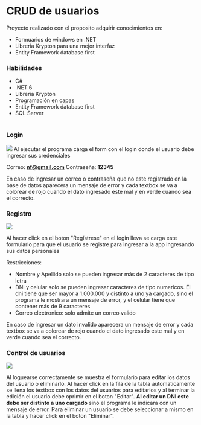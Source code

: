 # CRUD de usuarios
Proyecto realizado con el proposito adquirir conocimientos en:
- Formuarios de windows en .NET 
- Libreria Krypton para una mejor interfaz
- Entity Framework database first 

### Habilidades 
- C#
- .NET 6
- Libreria Krypton
- Programación en capas
- Entity Framework database first 
- SQL Server

# 

### Login

![](https://github.com/Nicolas-Fediuk/CRUD-Usuarios-EF-DatabaseFirst/blob/master/ImgReadme/login.png?raw=true)
Al ejecutar el programa cárga el form con el login donde el usuario debe ingresar sus credenciales 

Correo:  **nf@gmail.com**
Contraseña: **12345**

En caso de ingresar un correo o contraseña que no este registrado en la base de datos aparecera un mensaje de error y cada textbox se va a colorear de rojo cuando el dato ingresado este mal y en verde cuando sea el correcto.

### Registro

![](https://github.com/Nicolas-Fediuk/CRUD-Usuarios-EF-DatabaseFirst/blob/master/ImgReadme/registro.png?raw=true)

Al hacer click en el boton "Regístrese" en el login lleva se carga este formulario para que el usuario se registre para ingresar a la app ingresando sus datos personales

Restricciones:
- Nombre y Apellido solo se pueden ingresar más de 2 caracteres de tipo letra 
- DNI y celular solo se pueden ingresar caracteres de tipo numericos. El dni tiene que ser mayor a 1.000.000 y distinto a uno ya cargado, sino el programa le mostrara un mensaje de error, y el celular tiene que contener más de 9 caracteres
- Correo electronico: solo admite un correo valido 

En caso de ingresar un dato invalido aparecera un mensaje de error y cada textbox se va a colorear de rojo cuando el dato ingresado este mal y en verde cuando sea el correcto.

### Control de usuarios

![](https://github.com/Nicolas-Fediuk/CRUD-Usuarios-EF-DatabaseFirst/blob/master/ImgReadme/control.png?raw=true)

Al loguearse correctamente se muestra el formulario para editar los datos del usuario o eliminarlo.
Al hacer click en la fila de la tabla automaticamente se llena los textbox con los datos del usuarios para editarlos y al terminar la edición el usuario debe oprimir en el boton "Editar". **Al editar un DNI este debe ser distinto a uno cargado** sino el programa le indicara con un mensaje de error.
Para eliminar un usuario se debe seleccionar a mismo en la tabla y  hacer click en el boton "Eliminar".
